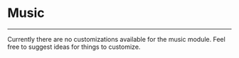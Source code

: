 # Music

---

Currently there are no customizations available for the music module.
Feel free to suggest ideas for things to customize. 